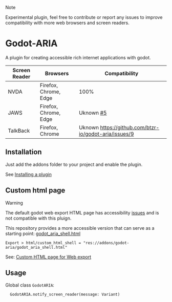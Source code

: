 > [!note]
> Experimental plugin, feel free to contribute or report any issues to improve compatibility with more web browsers and screen readers.
# Godot-ARIA
A plugin for creating accessible rich internet applications with godot.

Screen Reader | Browsers | Compatibility
| --- | --- | --- |
| NVDA | Firefox, Chrome, Edge | 100%
| JAWS | Firefox, Chrome, Edge | Uknown [#5](https://github.com/btzr-io/godot-aria/issues/5)
| TalkBack | Firefox, Chrome | Uknown https://github.com/btzr-io/godot-aria/issues/9

## Installation
Just add the addons folder to your project and enable the plugin.

See [Installing a plugin](https://docs.godotengine.org/en/stable/tutorials/plugins/editor/installing_plugins.html#installing-a-plugin)

## Custom html page
> [!warning]
> The default godot web export HTML page has accessibility [issues](https://github.com/btzr-io/godot-aria/issues/4) and is not compatible with this pluign.

This repository provides a more accessible version that can serve as a starting point: [godot_aria_shell.html](https://github.com/btzr-io/godot-aria/blob/main/addons/godot-aria/godot_aria_shell.html)

```shell
Export > html/custom_html_shell = "res://addons/godot-aria/godot_aria_shell.html"
```

See: [Custom HTML page for Web export](https://docs.godotengine.org/en/stable/tutorials/platform/web/customizing_html5_shell.html#custom-html-page-for-web-export)

## Usage
Global class `GodotARIA`:
```py
  GodotARIA.notify_screen_reader(message: Variant)
```
